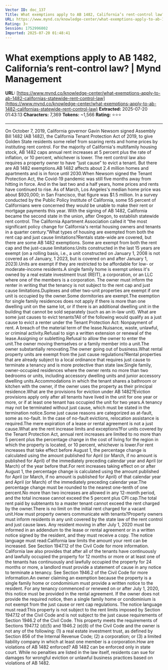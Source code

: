 ```yaml
---
Vector ID: doc_137
Title: What exemptions apply to AB 1482, California’s rent-control law? | Mynd Management
URL: https://www.mynd.co/knowledge-center/what-exemptions-apply-to-ab-1482-californias-statewide-rent-control-law
Rating: 3⭐
Session: 1752996002
Imported: 2025-07-20 01:48:41
---
```


# What exemptions apply to AB 1482, California’s rent-control law? | Mynd Management

**URL:** [https://www.mynd.co/knowledge-center/what-exemptions-apply-to-ab-1482-californias-statewide-rent-control-law](https://www.mynd.co/knowledge-center/what-exemptions-apply-to-ab-1482-californias-statewide-rent-control-law)
**Extracted:** 2025-07-20 01:43:13
**Characters:** 7,369
**Tokens:** ~1,566
**Rating:** ⭐⭐⭐

---

On October 7, 2019, California governor Gavin Newsom signed Assembly Bill 1482 (AB 1482), the California Tenant Protection Act of 2019, to give Golden State residents some relief from soaring rents and home prices by instituting rent control. For the majority of California's multifamily housing stock, AB 1482 caps annual rent increases at 5 percent plus the rate of inflation, or 10 percent, whichever is lower. The rent control law also requires a property owner to have “just cause” to evict a tenant. But there are AB 1482 exemptions.AB 1482 affects about 2.4 million homes and apartments and is in force until 2030.When Newsom signed the Tenant Protection Act, the Covid-19 pandemic was still five months away from hitting in force. And in the last two and a half years, home prices and rents have continued to rise. As of March, Los Angeles's median home price was about $920,000; in San Francisco, that figure was $1.5 million. In a survey conducted by the Public Policy Institute of California, some 55 percent of Californians were concerned they would be unable to make their rent or mortgage payments this year. With the signing of AB 1482, California became the second state in the union, after Oregon, to establish statewide rent control. The California Apartment Association called it “the most significant policy change for California's rental housing owners and tenants in a quarter century.”What types of housing are exempted from both the rent cap and just cause limitations?Rentals state-wide are covered, but there are some AB 1482 exemptions. Some are exempt from both the rent cap and the just-cause limitations:Units constructed in the last 15 years are exempt (on a rolling basis, i.e., a unit constructed on January 1, 2008 is not covered as of January, 1 2023, but is covered on and after January 1, 2023).Units are exempt if they are restricted to be affordable for low- or moderate-income residents.A single family home is exempt unless it's owned by a real estate investment trust (REIT), a corporation, or an LLC where one of the members is a corporation. The owner must inform the renter in writing that the tenancy is not subject to the rent cap and just cause limitations.Duplexes and other two-unit properties are exempt if one unit is occupied by the owner.Some dormitories are exempt.The exemption for single family residences does not apply if there is more than one dwelling unit on the same lot, or if there is an additional dwelling unit in the building that cannot be sold separately (such as an in-law unit). What are some just causes to evict tenants?All of the following would qualify as a just cause to evict a renter under the Tenant Protection Act: Nonpayment of rent. A breach of the material term of the lease.Nuisance, waste, unlawful, or criminal activity.Refusal to sign a written extension or renewal of the lease.Assigning or subletting.Refusal to allow the owner to enter the unit.The owner moving themselves or a family member into a unit.The owner substantially renovating.The owner going out of business.What rental property units are exempt from the just cause regulations?Rental properties that are already subject to a local ordinance that requires just cause to terminate a tenancy and is more protective than state law.Single family, owner-occupied residences where the owner rents no more than two bedrooms or units, including accessory dwelling units and junior accessory dwelling units.Accommodations in which the tenant shares a bathroom or kitchen with the owner, if the owner uses the property as their principal residence.What are the provisions for eviction under AB 1482?Eviction provisions apply only after all tenants have lived in the unit for one year or more, or if at least one tenant has occupied the unit for two years.A tenancy may not be terminated without just cause, which must be stated in the termination notice.Some just cause reasons are categorized as at-fault, some as no-fault. In the case of no-fault evictions, relocation assistance is required.The mere expiration of a lease or rental agreement is not a just cause.What are the rent increase limits and exceptions?For units covered by the Tenant Protection Act, annual rent increases are limited to no more than 5 percent plus the percentage change in the cost of living for the region in which the property is located, or 10 percent, whichever is lower.For rent increases that take effect before August 1, the percentage change is calculated using the amount published for April (or March, if no amount is published for April) of the immediately preceding calendar year and April (or March) of the year before that.For rent increases taking effect on or after August 1, the percentage change is calculated using the amount published for April (or March, if no amount is published for April) of that calendar year and April (or March) of the immediately preceding calendar year.The percentage change must be rounded to the nearest one-tenth of one percent.No more than two increases are allowed in any 12-month period, and the total increase cannot exceed the 5 percent plus CPI cap.The total rent paid by subtenants to a master tenant cannot exceed the rent charged by the owner.There is no limit on the initial rent charged for a vacant unit.How must property owners communicate with tenants?Property owners must inform residents in any unit covered by the state law of the rent control and just cause laws. Any resident moving in after July 1, 2020 must be informed in an addendum to the lease or rental agreement or in a written notice signed by the resident, and they must receive a copy. The notice language must read:California law limits the amount your rent can be increased. See Section 1947.12 of the Civil Code for more information. California law also provides that after all of the tenants have continuously and lawfully occupied the property for 12 months or more or at least one of the tenants has continuously and lawfully occupied the property for 24 months or more, a landlord must provide a statement of cause in any notice to terminate a tenancy. See Section 1946.2 of the Civil Code for more information.An owner claiming an exemption because the property is a single family home or condominium must provide a written notice to the resident. For any tenancy commenced or renewed on or after July 1, 2020, this notice must be provided in the rental agreement. If the owner does not provide the required notice, then a single family home or condominium is not exempt from the just cause or rent cap regulations. The notice language must read:This property is not subject to the rent limits imposed by Section 1947.12 of the Civil Code and is not subject to the just cause requirements of Section 1946.2 of the Civil Code. This property meets the requirements of Sections 1947.12 (d)(5) and 1946.2 (e)(8) of the Civil Code and the owner is not any of the following: (1) a real estate investment trust, as defined by Section 856 of the Internal Revenue Code; (2) a corporation; or (3) a limited liability company in which at least one member is a corporation.How are violations of AB 1482 enforced? AB 1482 can be enforced only in state court. While no penalties are listed in the law itself, residents can sue for damages for wrongful eviction or unlawful business practices based on violations of AB 1482.